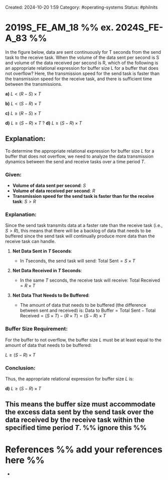 Created: 2024-10-20 1:59
Category: #operating-systems 
Status: #philnits



# 2019S_FE_AM_18 %% ex. 2024S_FE-A_83 %%

In the figure below, data are sent continuously for T seconds from the send task to the receive task. When the volume of the data sent per second is S and volume of the data received per second is R, which of the following is an appropriate relational expression for buffer size L for a buffer that does not overflow? Here, the transmission speed for the send task is faster than the transmission speed for the receive task, and there is sufficient time between the transmissions.



**a)** $L<(R-S)\times T$ 

**b)** $L<(S-R)\times T$ 

**c)** $L\geq(R-S)\times T$ 

**d)** $L\geq(S-R)\times T$ 
?
**d)** $L\geq(S-R)\times T$  
## **Explanation:**

To determine the appropriate relational expression for buffer size $L$ for a buffer that does not overflow, we need to analyze the data transmission dynamics between the send and receive tasks over a time period $T$.

### Given:

- **Volume of data sent per second**: $S$
- **Volume of data received per second**: $R$
- **Transmission speed for the send task is faster than for the receive task**: $S>R$

### Explanation:

Since the send task transmits data at a faster rate than the receive task (i.e., $S>R$), this means that there will be a backlog of data that needs to be buffered since the send task will continually produce more data than the receive task can handle.

1. **Net Data Sent in $T$ Seconds**:
    
    - In $T$seconds, the send task will send: $\text{Total Sent} = S \times T$
2. **Net Data Received in $T$ Seconds**:
    
    - In the same $T$ seconds, the receive task will receive: $\text{Total Received} = R \times T$
3. **Net Data That Needs to Be Buffered**:
    
    - The amount of data that needs to be buffered (the difference between sent and received) is: $\text{Data to Buffer} = \text{Total Sent} - \text{Total Received} = (S \times T) - (R \times T) = (S - R) \times T$

### Buffer Size Requirement:

For the buffer to not overflow, the buffer size $L$ must be at least equal to the amount of data that needs to be buffered:

$L \geq (S - R) \times T$

### **Conclusion:**

Thus, the appropriate relational expression for buffer size $L$ is:

**d)** $L \geq (S - R) \times T$

This means the buffer size must accommodate the excess data sent by the send task over the data received by the receive task within the specified time period $T$.
%% ignore this %%
---









# References %% add your references here %%
- 